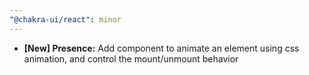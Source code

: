 ```yaml
---
"@chakra-ui/react": minor
---
```


- **[New] Presence:** Add component to animate an element using css animation,
  and control the mount/unmount behavior

